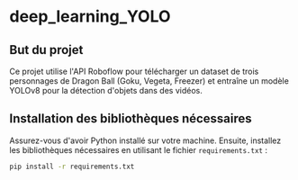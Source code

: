 # deep_learning_YOLO

## But du projet

Ce projet utilise l'API Roboflow pour télécharger un dataset de trois personnages de Dragon Ball (Goku, Vegeta, Freezer) et entraîne un modèle YOLOv8 pour la détection d'objets dans des vidéos.

## Installation des bibliothèques nécessaires

Assurez-vous d'avoir Python installé sur votre machine. Ensuite, installez les bibliothèques nécessaires en utilisant le fichier `requirements.txt` :

```bash
pip install -r requirements.txt